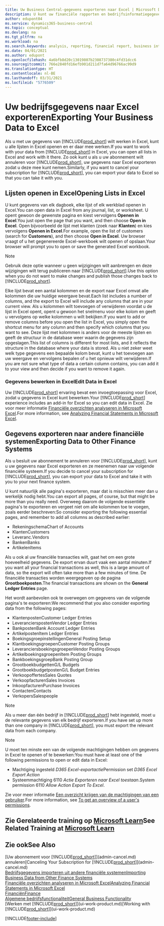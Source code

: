 ```yaml
---
title: Uw Business Central-gegevens exporteren naar Excel | Microsoft Docs
description: U kunt uw financiële rapporten en bedrijfsinformatiegegevens uit Business Central exporteren naar Excel of uw gegevens in Excel openen.
author: edupont04
ms.service: dynamics365-business-central
ms.topic: conceptual
ms.devlang: na
ms.tgt_pltfrm: na
ms.workload: na
ms.search.keywords: analysis, reporting, financial report, business intelligence, BI, Excel
ms.date: 04/01/2021
ms.author: edupont
ms.openlocfilehash: 4a6bfb8d20c13019807b2308737380c4fd31dcc6
ms.sourcegitcommit: 766e2840fd16efb901d211d7fa64d96766ac99d9
ms.translationtype: HT
ms.contentlocale: nl-BE
ms.lasthandoff: 03/31/2021
ms.locfileid: "5776509"
---
```

# <a name="exporting-your-business-data-to-excel"></a><span data-ttu-id="de96c-103">Uw bedrijfsgegevens naar Excel exporteren</span><span class="sxs-lookup"><span data-stu-id="de96c-103">Exporting Your Business Data to Excel</span></span>
<span data-ttu-id="de96c-104">Als u met uw gegevens van [!INCLUDE[prod_short](includes/prod_short.md)] wilt werken in Excel, kunt u alle lijsten in Excel openen en er daar mee werken.</span><span class="sxs-lookup"><span data-stu-id="de96c-104">If you want to work with your data from [!INCLUDE[prod_short](includes/prod_short.md)] in Excel, you can open all lists in Excel and work with it there.</span></span> <span data-ttu-id="de96c-105">Zo ook kunt u als u uw abonnement wilt annuleren voor [!INCLUDE[prod_short](includes/prod_short.md)], uw gegevens naar Excel exporteren zodat u deze mee kunt nemen.</span><span class="sxs-lookup"><span data-stu-id="de96c-105">Similarly, if you want to cancel your subscription for [!INCLUDE[prod_short](includes/prod_short.md)], you can export your data to Excel so that you can take it with you.</span></span>

## <a name="opening-lists-in-excel"></a><span data-ttu-id="de96c-106">Lijsten openen in Excel</span><span class="sxs-lookup"><span data-stu-id="de96c-106">Opening Lists in Excel</span></span>
<span data-ttu-id="de96c-107">U kunt gegevens van elk dagboek, elke lijst of elk werkblad openen in Excel.</span><span class="sxs-lookup"><span data-stu-id="de96c-107">You can open data in Excel from any journal, list, or worksheet.</span></span> <span data-ttu-id="de96c-108">U opent gewoon de gewenste pagina en kiest vervolgens **Openen in Excel**.</span><span class="sxs-lookup"><span data-stu-id="de96c-108">You just open the page that you want, and then choose **Open in Excel**.</span></span> <span data-ttu-id="de96c-109">Open bijvoorbeeld de lijst met klanten (zoek naar **Klanten**) en kies vervolgens **Openen in Excel**.</span><span class="sxs-lookup"><span data-stu-id="de96c-109">For example, open the list of customers (search for **Customers**), and then choose **Open in Excel**.</span></span> <span data-ttu-id="de96c-110">Uw browser vraagt of u het gegenereerde Excel-werkboek wilt openen of opslaan.</span><span class="sxs-lookup"><span data-stu-id="de96c-110">Your browser will prompt you to open or save the generated Excel workbook.</span></span>  

> [!NOTE]
> <span data-ttu-id="de96c-111">Gebruik deze optie wanneer u geen wijzigingen wilt aanbrengen en deze wijzigingen wilt terug publiceren naar [!INCLUDE[prod_short](includes/prod_short.md)].</span><span class="sxs-lookup"><span data-stu-id="de96c-111">Use this option when you do not want to make changes and publish those changes back to [!INCLUDE[prod_short](includes/prod_short.md)].</span></span>  

<span data-ttu-id="de96c-112">Elke lijst bevat een aantal kolommen en de export naar Excel omvat alle kolommen die uw huidige weergave bevat.</span><span class="sxs-lookup"><span data-stu-id="de96c-112">Each list includes a number of columns, and the export to Excel will include any columns that are in your current view.</span></span> <span data-ttu-id="de96c-113">Als u kolommen wilt toevoegen of verwijderen voordat u de lijst in Excel opent, opent u gewoon het snelmenu voor elke kolom en geeft u vervolgens op welke kolommen u wilt bekijken.</span><span class="sxs-lookup"><span data-stu-id="de96c-113">If you want to add or remove columns before you open the list in Excel, you simply open the shortcut menu for any column and then specify which columns that you want to see.</span></span> <span data-ttu-id="de96c-114">Deze lijst met kolommen is anders voor de meeste lijsten en geeft de structuur in de database weer waarin de gegevens zijn opgeslagen.</span><span class="sxs-lookup"><span data-stu-id="de96c-114">This list of columns is different for most lists, and it reflects the structure in the database where your data is stored.</span></span> <span data-ttu-id="de96c-115">Als u niet zeker weet welk type gegevens een bepaalde kolom bevat, kunt u het toevoegen aan uw weergave en vervolgens bepalen of u het opnieuw wilt verwijderen.</span><span class="sxs-lookup"><span data-stu-id="de96c-115">If you are not sure what type of data a certain column contains, you can add it to your view and then decide if you want to remove it again.</span></span>  

### <a name="edit-data-in-excel"></a><span data-ttu-id="de96c-116">Gegevens bewerken in Excel</span><span class="sxs-lookup"><span data-stu-id="de96c-116">Edit Data in Excel</span></span>
<span data-ttu-id="de96c-117">Uw [!INCLUDE[prod_short](includes/prod_short.md)] ervaring bevat een invoegtoepassing voor Excel, zodat u gegevens in Excel kunt bewerken.</span><span class="sxs-lookup"><span data-stu-id="de96c-117">Your [!INCLUDE[prod_short](includes/prod_short.md)] experience includes an add-in for Excel so you can edit data in Excel.</span></span> <span data-ttu-id="de96c-118">Zie voor meer informatie [Financiële overzichten analyseren in Microsoft Excel](finance-analyze-excel.md).</span><span class="sxs-lookup"><span data-stu-id="de96c-118">For more information, see [Analyzing Financial Statements in Microsoft Excel](finance-analyze-excel.md).</span></span>  

## <a name="exporting-data-to-other-finance-systems"></a><span data-ttu-id="de96c-119">Gegevens exporteren naar andere financiële systemen</span><span class="sxs-lookup"><span data-stu-id="de96c-119">Exporting Data to Other Finance Systems</span></span>
<span data-ttu-id="de96c-120">Als u besluit uw abonnement te annuleren voor [!INCLUDE[prod_short](includes/prod_short.md)], kunt u uw gegevens naar Excel exporteren en ze meenemen naar uw volgende financiële systeem.</span><span class="sxs-lookup"><span data-stu-id="de96c-120">If you decide to cancel your subscription for [!INCLUDE[prod_short](includes/prod_short.md)], you can export your data to Excel and take it with you to your next finance system.</span></span>  

<span data-ttu-id="de96c-121">U kunt natuurlijk alle pagina's exporteren, maar dat is misschien meer dan u werkelijk nodig hebt.</span><span class="sxs-lookup"><span data-stu-id="de96c-121">You can export all pages, of course, but that might be more than you really need.</span></span> <span data-ttu-id="de96c-122">Overweeg daarom de volgende essentiële pagina's te exporteren en vergeet niet om alle kolommen toe te voegen, zoals eerder beschreven:</span><span class="sxs-lookup"><span data-stu-id="de96c-122">So consider exporting the following essential pages, and remember to add all columns as described earlier:</span></span>  

* <span data-ttu-id="de96c-123">Rekeningschema</span><span class="sxs-lookup"><span data-stu-id="de96c-123">Chart of Accounts</span></span>  
* <span data-ttu-id="de96c-124">Klanten</span><span class="sxs-lookup"><span data-stu-id="de96c-124">Customers</span></span>  
* <span data-ttu-id="de96c-125">Leveranc.</span><span class="sxs-lookup"><span data-stu-id="de96c-125">Vendors</span></span>  
* <span data-ttu-id="de96c-126">Banken</span><span class="sxs-lookup"><span data-stu-id="de96c-126">Banks</span></span>  
* <span data-ttu-id="de96c-127">Artikelen</span><span class="sxs-lookup"><span data-stu-id="de96c-127">Items</span></span>  

<span data-ttu-id="de96c-128">Als u ook al uw financiële transacties wilt, gaat het om een grote hoeveelheid gegevens. De export ervan duurt vaak een aantal minuten.</span><span class="sxs-lookup"><span data-stu-id="de96c-128">If you want all your financial transactions as well, this is a large amount of data, so the export will often take more than a few minutes of time.</span></span> <span data-ttu-id="de96c-129">De financiële transacties worden weergegeven op de pagina **Grootboekposten**.</span><span class="sxs-lookup"><span data-stu-id="de96c-129">The financial transactions are shown on the **General Ledger Entries** page.</span></span>  

<span data-ttu-id="de96c-130">Het wordt aanbevolen ook te overwegen om gegevens van de volgende pagina's te exporteren:</span><span class="sxs-lookup"><span data-stu-id="de96c-130">We recommend that you also consider exporting data from the following pages:</span></span>  

* <span data-ttu-id="de96c-131">Klantenposten</span><span class="sxs-lookup"><span data-stu-id="de96c-131">Customer Ledger Entries</span></span>  
* <span data-ttu-id="de96c-132">Leveranciersposten</span><span class="sxs-lookup"><span data-stu-id="de96c-132">Vendor Ledger Entries</span></span>  
* <span data-ttu-id="de96c-133">Bankposten</span><span class="sxs-lookup"><span data-stu-id="de96c-133">Bank Account Ledger Entries</span></span>  
* <span data-ttu-id="de96c-134">Artikelposten</span><span class="sxs-lookup"><span data-stu-id="de96c-134">Item Ledger Entries</span></span>  
* <span data-ttu-id="de96c-135">Boekingsgroepinstellingen</span><span class="sxs-lookup"><span data-stu-id="de96c-135">General Posting Setup</span></span>  
* <span data-ttu-id="de96c-136">Klantboekingsgroepen</span><span class="sxs-lookup"><span data-stu-id="de96c-136">Customer Posting Groups</span></span>  
* <span data-ttu-id="de96c-137">Leveranciersboekingsgroepen</span><span class="sxs-lookup"><span data-stu-id="de96c-137">Vendor Posting Groups</span></span>  
* <span data-ttu-id="de96c-138">Artikelboekingsgroepen</span><span class="sxs-lookup"><span data-stu-id="de96c-138">Item Posting Groups</span></span>  
* <span data-ttu-id="de96c-139">Bankboekingsgroep</span><span class="sxs-lookup"><span data-stu-id="de96c-139">Bank Posting Group</span></span>  
* <span data-ttu-id="de96c-140">Grootboekbudgetten</span><span class="sxs-lookup"><span data-stu-id="de96c-140">G/L Budgets</span></span>  
* <span data-ttu-id="de96c-141">Grootboekbudgetposten</span><span class="sxs-lookup"><span data-stu-id="de96c-141">G/L Budget Entries</span></span>  
* <span data-ttu-id="de96c-142">Verkoopoffertes</span><span class="sxs-lookup"><span data-stu-id="de96c-142">Sales Quotes</span></span>  
* <span data-ttu-id="de96c-143">Verkoopfacturen</span><span class="sxs-lookup"><span data-stu-id="de96c-143">Sales Invoices</span></span>  
* <span data-ttu-id="de96c-144">Inkoopfacturen</span><span class="sxs-lookup"><span data-stu-id="de96c-144">Purchase Invoices</span></span>  
* <span data-ttu-id="de96c-145">Contacten</span><span class="sxs-lookup"><span data-stu-id="de96c-145">Contacts</span></span>  
* <span data-ttu-id="de96c-146">Verkopers</span><span class="sxs-lookup"><span data-stu-id="de96c-146">Salespeople</span></span>  

> [!NOTE]  
> <span data-ttu-id="de96c-147">Als u meer dan één bedrijf in [!INCLUDE[prod_short](includes/prod_short.md)] hebt ingesteld, moet u de relevante gegevens van elk bedrijf exporteren.</span><span class="sxs-lookup"><span data-stu-id="de96c-147">If you have set up more than one company in [!INCLUDE[prod_short](includes/prod_short.md)], you must export the relevant data from each company.</span></span>

> [!NOTE]
> <span data-ttu-id="de96c-148">U moet ten minste een van de volgende machtigingen hebben om gegevens in Excel te openen of te bewerken:</span><span class="sxs-lookup"><span data-stu-id="de96c-148">You must have at least one of the following permissions to open or edit data in Excel:</span></span>
>    - <span data-ttu-id="de96c-149">Machtiging ingesteld *D365 Excel-exportactie*</span><span class="sxs-lookup"><span data-stu-id="de96c-149">Permission set *D365 Excel Export Action*</span></span>  
>    - <span data-ttu-id="de96c-150">Systeemmachtiging 6110 *Actie Exporteren naar Excel toestaan*.</span><span class="sxs-lookup"><span data-stu-id="de96c-150">System permission 6110 *Allow Action Export To Excel*.</span></span>  

<span data-ttu-id="de96c-151">Zie voor meer informatie [Een overzicht krijgen van de machtigingen van een gebruiker](ui-define-granular-permissions.md#to-get-an-overview-of-a-users-permissions).</span><span class="sxs-lookup"><span data-stu-id="de96c-151">For more information, see [To get an overview of a user's permissions](ui-define-granular-permissions.md#to-get-an-overview-of-a-users-permissions).</span></span>

## <a name="see-related-training-at-microsoft-learn"></a><span data-ttu-id="de96c-152">Zie Gerelateerde training op [Microsoft Learn](/learn/modules/configure-powerbi-excel-dynamics-365-business-central/index)</span><span class="sxs-lookup"><span data-stu-id="de96c-152">See Related Training at [Microsoft Learn](/learn/modules/configure-powerbi-excel-dynamics-365-business-central/index)</span></span>

## <a name="see-also"></a><span data-ttu-id="de96c-153">Zie ook</span><span class="sxs-lookup"><span data-stu-id="de96c-153">See Also</span></span>
<span data-ttu-id="de96c-154">[Uw abonnement voor [!INCLUDE[prod_short](includes/prod_short.md)]](admin-cancel.md) annuleren</span><span class="sxs-lookup"><span data-stu-id="de96c-154">[Canceling Your Subscription for [!INCLUDE[prod_short](includes/prod_short.md)]](admin-cancel.md)</span></span>  
[<span data-ttu-id="de96c-155">Bedrijfsgegevens importeren uit andere financiële systemen</span><span class="sxs-lookup"><span data-stu-id="de96c-155">Importing Business Data from Other Finance Systems</span></span>](across-import-data-configuration-packages.md)  
[<span data-ttu-id="de96c-156">Financiële overzichten analyseren in Microsoft Excel</span><span class="sxs-lookup"><span data-stu-id="de96c-156">Analyzing Financial Statements in Microsoft Excel</span></span>](finance-analyze-excel.md)  
[<span data-ttu-id="de96c-157">Financiën</span><span class="sxs-lookup"><span data-stu-id="de96c-157">Finance</span></span>](finance.md)  
[<span data-ttu-id="de96c-158">Algemene bedrijfsfunctionaliteit</span><span class="sxs-lookup"><span data-stu-id="de96c-158">General Business Functionality</span></span>](ui-across-business-areas.md)  
<span data-ttu-id="de96c-159">[Werken met [!INCLUDE[prod_short](includes/prod_short.md)]](ui-work-product.md)</span><span class="sxs-lookup"><span data-stu-id="de96c-159">[Working with [!INCLUDE[prod_short](includes/prod_short.md)]](ui-work-product.md)</span></span>  


[!INCLUDE[footer-include](includes/footer-banner.md)]